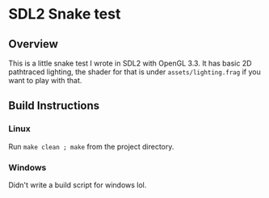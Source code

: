 # SDL2 Snake test

## Overview

This is a little snake test I wrote in SDL2 with OpenGL 3.3. It has basic 2D pathtraced lighting, the shader for that is under `assets/lighting.frag` if you want to play with that.

## Build Instructions

### Linux

Run `make clean ; make` from the project directory.

### Windows

Didn't write a build script for windows lol.
